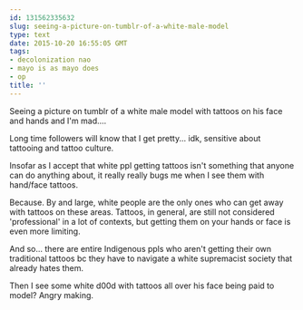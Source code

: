 ```yaml
---
id: 131562335632
slug: seeing-a-picture-on-tumblr-of-a-white-male-model
type: text
date: 2015-10-20 16:55:05 GMT
tags:
- decolonization nao
- mayo is as mayo does
- op
title: ''
---
```

Seeing a picture on tumblr of a white male model with tattoos on his face and hands and I'm mad....

Long time followers will know that I get pretty... idk, sensitive about tattooing and tattoo culture.

Insofar as I accept that white ppl getting tattoos isn't something that anyone can do anything about, it really really bugs me when I see them with hand/face tattoos.

Because. By and large, white people are the only ones who can get away with tattoos on these areas. Tattoos, in general, are still not considered 'professional' in a lot of contexts, but getting them on your hands or face is even more limiting.

And so... there are entire Indigenous ppls who aren't getting their own traditional tattoos bc they have to navigate a white supremacist society that already hates them.

Then I see some white d00d with tattoos all over his face being paid to model? Angry making.
